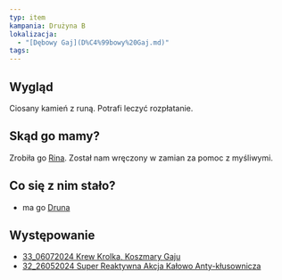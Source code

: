 ```yaml
---
typ: item
kampania: Drużyna B
lokalizacja:
  - "[Dębowy Gaj](D%C4%99bowy%20Gaj.md)"
tags: 
---
```


## Wygląd
Ciosany kamień z runą. Potrafi leczyć rozpłatanie. 
## Skąd go mamy?
Zrobiła go [Rina](../NPC/Rina.md). Został nam wręczony w zamian za pomoc z myśliwymi.

## Co się z nim stało?
- ma go [Druna](../postacie%20graczy/Druna.md)



## Występowanie
- [33_06072024 Krew Krolka, Koszmary Gaju](../sesje/33_06072024%20Krew%20Krolka,%20Koszmary%20Gaju.md)
- [32_26052024 Super Reaktywna Akcja Kałowo Anty-kłusownicza](../sesje/32_26052024%20Super%20Reaktywna%20Akcja%20Ka%C5%82owo%20Anty-k%C5%82usownicza.md)
